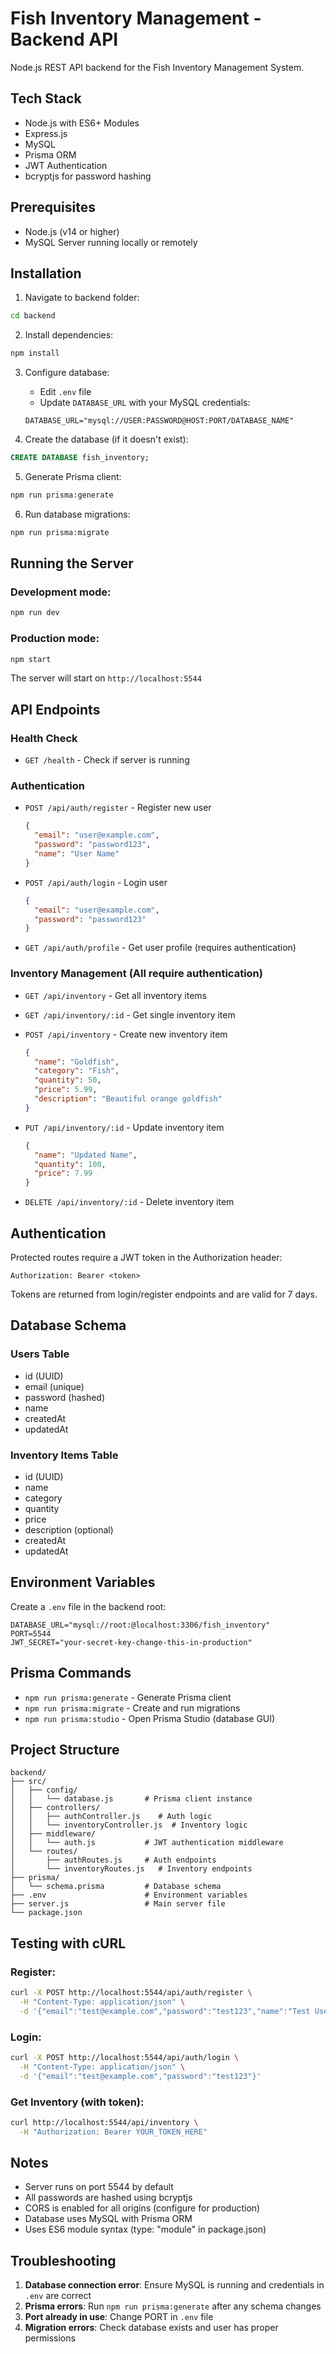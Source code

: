 # Fish Inventory Management - Backend API

Node.js REST API backend for the Fish Inventory Management System.

## Tech Stack

- Node.js with ES6+ Modules
- Express.js
- MySQL
- Prisma ORM
- JWT Authentication
- bcryptjs for password hashing

## Prerequisites

- Node.js (v14 or higher)
- MySQL Server running locally or remotely

## Installation

1. Navigate to backend folder:
```bash
cd backend
```

2. Install dependencies:
```bash
npm install
```

3. Configure database:
   - Edit `.env` file
   - Update `DATABASE_URL` with your MySQL credentials:
   ```
   DATABASE_URL="mysql://USER:PASSWORD@HOST:PORT/DATABASE_NAME"
   ```

4. Create the database (if it doesn't exist):
```sql
CREATE DATABASE fish_inventory;
```

5. Generate Prisma client:
```bash
npm run prisma:generate
```

6. Run database migrations:
```bash
npm run prisma:migrate
```

## Running the Server

### Development mode:
```bash
npm run dev
```

### Production mode:
```bash
npm start
```

The server will start on `http://localhost:5544`

## API Endpoints

### Health Check
- `GET /health` - Check if server is running

### Authentication
- `POST /api/auth/register` - Register new user
  ```json
  {
    "email": "user@example.com",
    "password": "password123",
    "name": "User Name"
  }
  ```

- `POST /api/auth/login` - Login user
  ```json
  {
    "email": "user@example.com",
    "password": "password123"
  }
  ```

- `GET /api/auth/profile` - Get user profile (requires authentication)

### Inventory Management (All require authentication)

- `GET /api/inventory` - Get all inventory items
- `GET /api/inventory/:id` - Get single inventory item
- `POST /api/inventory` - Create new inventory item
  ```json
  {
    "name": "Goldfish",
    "category": "Fish",
    "quantity": 50,
    "price": 5.99,
    "description": "Beautiful orange goldfish"
  }
  ```

- `PUT /api/inventory/:id` - Update inventory item
  ```json
  {
    "name": "Updated Name",
    "quantity": 100,
    "price": 7.99
  }
  ```

- `DELETE /api/inventory/:id` - Delete inventory item

## Authentication

Protected routes require a JWT token in the Authorization header:
```
Authorization: Bearer <token>
```

Tokens are returned from login/register endpoints and are valid for 7 days.

## Database Schema

### Users Table
- id (UUID)
- email (unique)
- password (hashed)
- name
- createdAt
- updatedAt

### Inventory Items Table
- id (UUID)
- name
- category
- quantity
- price
- description (optional)
- createdAt
- updatedAt

## Environment Variables

Create a `.env` file in the backend root:

```env
DATABASE_URL="mysql://root:@localhost:3306/fish_inventory"
PORT=5544
JWT_SECRET="your-secret-key-change-this-in-production"
```

## Prisma Commands

- `npm run prisma:generate` - Generate Prisma client
- `npm run prisma:migrate` - Create and run migrations
- `npm run prisma:studio` - Open Prisma Studio (database GUI)

## Project Structure

```
backend/
├── src/
│   ├── config/
│   │   └── database.js       # Prisma client instance
│   ├── controllers/
│   │   ├── authController.js    # Auth logic
│   │   └── inventoryController.js  # Inventory logic
│   ├── middleware/
│   │   └── auth.js           # JWT authentication middleware
│   └── routes/
│       ├── authRoutes.js     # Auth endpoints
│       └── inventoryRoutes.js   # Inventory endpoints
├── prisma/
│   └── schema.prisma         # Database schema
├── .env                      # Environment variables
├── server.js                 # Main server file
└── package.json
```

## Testing with cURL

### Register:
```bash
curl -X POST http://localhost:5544/api/auth/register \
  -H "Content-Type: application/json" \
  -d '{"email":"test@example.com","password":"test123","name":"Test User"}'
```

### Login:
```bash
curl -X POST http://localhost:5544/api/auth/login \
  -H "Content-Type: application/json" \
  -d '{"email":"test@example.com","password":"test123"}'
```

### Get Inventory (with token):
```bash
curl http://localhost:5544/api/inventory \
  -H "Authorization: Bearer YOUR_TOKEN_HERE"
```

## Notes

- Server runs on port 5544 by default
- All passwords are hashed using bcryptjs
- CORS is enabled for all origins (configure for production)
- Database uses MySQL with Prisma ORM
- Uses ES6 module syntax (type: "module" in package.json)

## Troubleshooting

1. **Database connection error**: Ensure MySQL is running and credentials in `.env` are correct
2. **Prisma errors**: Run `npm run prisma:generate` after any schema changes
3. **Port already in use**: Change PORT in `.env` file
4. **Migration errors**: Check database exists and user has proper permissions
